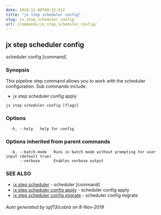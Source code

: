 ```yaml
---
date: 2019-11-08T09:32:51Z
title: "jx step scheduler config"
slug: jx_step_scheduler_config
url: /commands/jx_step_scheduler_config/
---
```

## jx step scheduler config

scheduler config [command]

### Synopsis

This pipeline step command allows you to work with the scheduler configuration. Sub commands include: 

  * jx step scheduler config apply

```
jx step scheduler config [flags]
```

### Options

```
  -h, --help   help for config
```

### Options inherited from parent commands

```
  -b, --batch-mode   Runs in batch mode without prompting for user input (default true)
      --verbose      Enables verbose output
```

### SEE ALSO

* [jx step scheduler](/commands/jx_step_scheduler/)	 - scheduler [command]
* [jx step scheduler config apply](/commands/jx_step_scheduler_config_apply/)	 - scheduler config apply
* [jx step scheduler config migrate](/commands/jx_step_scheduler_config_migrate/)	 - scheduler config migrate

###### Auto generated by spf13/cobra on 8-Nov-2019
